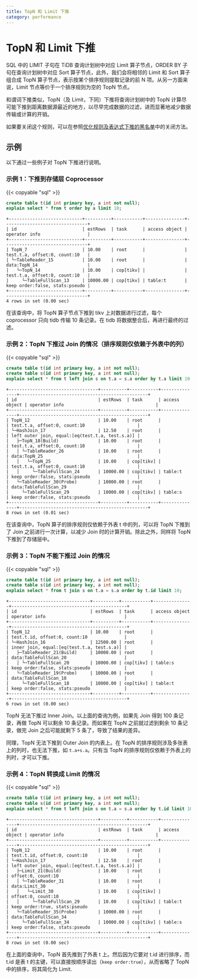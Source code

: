 ```yaml
---
title: TopN 和 Limit 下推
category: performance
---
```


# TopN 和 Limit 下推

SQL 中的 LIMIT 子句在 TiDB 查询计划树中对应 Limit 算子节点，ORDER BY 子句在查询计划树中对应 Sort 算子节点，此外，我们会将相邻的 Limit 和 Sort 算子组合成 TopN 算子节点，表示按某个排序规则提取记录的前 N 项。从另一方面来说，Limit 节点等价于一个排序规则为空的 TopN 节点。

和谓词下推类似，TopN（及 Limit，下同）下推将查询计划树中的 TopN 计算尽可能下推到距离数据源最近的地方，以尽早完成数据的过滤，进而显著地减少数据传输或计算的开销。

如果要关闭这个规则，可以在参照[优化规则及表达式下推的黑名单](/blacklist-control-plan.md)中的关闭方法。

## 示例

以下通过一些例子对 TopN 下推进行说明。

### 示例 1：下推到存储层 Coprocessor

{{< copyable "sql" >}}

```sql
create table t(id int primary key, a int not null);
explain select * from t order by a limit 10;
```

```
+----------------------------+----------+-----------+---------------+--------------------------------+
| id                         | estRows  | task      | access object | operator info                  |
+----------------------------+----------+-----------+---------------+--------------------------------+
| TopN_7                     | 10.00    | root      |               | test.t.a, offset:0, count:10   |
| └─TableReader_15           | 10.00    | root      |               | data:TopN_14                   |
|   └─TopN_14                | 10.00    | cop[tikv] |               | test.t.a, offset:0, count:10   |
|     └─TableFullScan_13     | 10000.00 | cop[tikv] | table:t       | keep order:false, stats:pseudo |
+----------------------------+----------+-----------+---------------+--------------------------------+
4 rows in set (0.00 sec)
```

在该查询中，将 TopN 算子节点下推到 tikv 上对数据进行过滤，每个 coprocessor 只向 tidb 传输 10 条记录。在 tidb 将数据整合后，再进行最终的过滤。

### 示例 2：TopN 下推过 Join 的情况（排序规则仅依赖于外表中的列）

{{< copyable "sql" >}}

```sql
create table t(id int primary key, a int not null);
create table s(id int primary key, a int not null);
explain select * from t left join s on t.a = s.a order by t.a limit 10;
```

```
+----------------------------------+----------+-----------+---------------+-------------------------------------------------+
| id                               | estRows  | task      | access object | operator info                                   |
+----------------------------------+----------+-----------+---------------+-------------------------------------------------+
| TopN_12                          | 10.00    | root      |               | test.t.a, offset:0, count:10                    |
| └─HashJoin_17                    | 12.50    | root      |               | left outer join, equal:[eq(test.t.a, test.s.a)] |
|   ├─TopN_18(Build)               | 10.00    | root      |               | test.t.a, offset:0, count:10                    |
|   │ └─TableReader_26             | 10.00    | root      |               | data:TopN_25                                    |
|   │   └─TopN_25                  | 10.00    | cop[tikv] |               | test.t.a, offset:0, count:10                    |
|   │     └─TableFullScan_24       | 10000.00 | cop[tikv] | table:t       | keep order:false, stats:pseudo                  |
|   └─TableReader_30(Probe)        | 10000.00 | root      |               | data:TableFullScan_29                           |
|     └─TableFullScan_29           | 10000.00 | cop[tikv] | table:s       | keep order:false, stats:pseudo                  |
+----------------------------------+----------+-----------+---------------+-------------------------------------------------+
8 rows in set (0.01 sec)
```

在该查询中，TopN 算子的排序规则仅依赖于外表 t 中的列，可以将 TopN 下推到了 Join 之前进行一次计算，以减少 Join 时的计算开销。除此之外，同样将 TopN 下推到了存储层中。

### 示例 3：TopN 不能下推过 Join 的情况

{{< copyable "sql" >}}

```sql
create table t(id int primary key, a int not null);
create table s(id int primary key, a int not null);
explain select * from t join s on t.a = s.a order by t.id limit 10;
```

```
+-------------------------------+----------+-----------+---------------+--------------------------------------------+
| id                            | estRows  | task      | access object | operator info                              |
+-------------------------------+----------+-----------+---------------+--------------------------------------------+
| TopN_12                       | 10.00    | root      |               | test.t.id, offset:0, count:10              |
| └─HashJoin_16                 | 12500.00 | root      |               | inner join, equal:[eq(test.t.a, test.s.a)] |
|   ├─TableReader_21(Build)     | 10000.00 | root      |               | data:TableFullScan_20                      |
|   │ └─TableFullScan_20        | 10000.00 | cop[tikv] | table:s       | keep order:false, stats:pseudo             |
|   └─TableReader_19(Probe)     | 10000.00 | root      |               | data:TableFullScan_18                      |
|     └─TableFullScan_18        | 10000.00 | cop[tikv] | table:t       | keep order:false, stats:pseudo             |
+-------------------------------+----------+-----------+---------------+--------------------------------------------+
6 rows in set (0.00 sec)
```

TopN 无法下推过 Inner Join。以上面的查询为例，如果先 Join 得到 100 条记录，再做 TopN 可以剩余 10 条记录。而如果在 TopN 之前就过滤到剩余 10 条记录，做完 Join 之后可能就剩下 5 条了，导致了结果的差异。

同理，TopN 无法下推到 Outer Join 的内表上。在 TopN 的排序规则涉及多张表上的列时，也无法下推，如 `t.a+s.a`。只有当 TopN 的排序规则仅依赖于外表上的列时，才可以下推。

### 示例 4：TopN 转换成 Limit 的情况

{{< copyable "sql" >}}

```sql
create table t(id int primary key, a int not null);
create table s(id int primary key, a int not null);
explain select * from t left join s on t.a = s.a order by t.id limit 10;
```

```
+----------------------------------+----------+-----------+---------------+-------------------------------------------------+
| id                               | estRows  | task      | access object | operator info                                   |
+----------------------------------+----------+-----------+---------------+-------------------------------------------------+
| TopN_12                          | 10.00    | root      |               | test.t.id, offset:0, count:10                   |
| └─HashJoin_17                    | 12.50    | root      |               | left outer join, equal:[eq(test.t.a, test.s.a)] |
|   ├─Limit_21(Build)              | 10.00    | root      |               | offset:0, count:10                              |
|   │ └─TableReader_31             | 10.00    | root      |               | data:Limit_30                                   |
|   │   └─Limit_30                 | 10.00    | cop[tikv] |               | offset:0, count:10                              |
|   │     └─TableFullScan_29       | 10.00    | cop[tikv] | table:t       | keep order:true, stats:pseudo                   |
|   └─TableReader_35(Probe)        | 10000.00 | root      |               | data:TableFullScan_34                           |
|     └─TableFullScan_34           | 10000.00 | cop[tikv] | table:s       | keep order:false, stats:pseudo                  |
+----------------------------------+----------+-----------+---------------+-------------------------------------------------+
8 rows in set (0.00 sec)

```

在上面的查询中，TopN 首先推到了外表 t 上。然后因为它要对 t.id 进行排序，而 t.id 是表 t 的主键，可以直接按顺序读出（`keep order:true`），从而省略了 TopN 中的排序，将其简化为 Limit.
